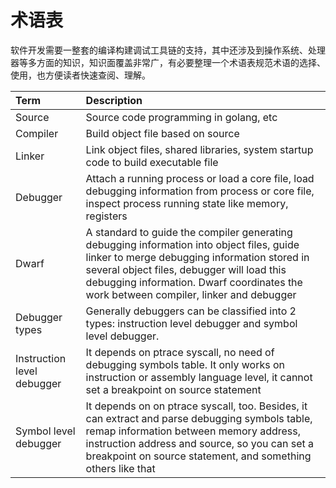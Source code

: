 # 术语表

软件开发需要一整套的编译构建调试工具链的支持，其中还涉及到操作系统、处理器等多方面的知识，知识面覆盖非常广，有必要整理一个术语表规范术语的选择、使用，也方便读者快速查阅、理解。

| **Term**                     | **Description**                                              |
| :--------------------------- | :----------------------------------------------------------- |
| Source                       | Source code programming in golang, etc                       |
| Compiler                     | Build object file based on source                            |
| Linker                       | Link object files, shared libraries, system startup code to build executable file |
| Debugger                     | Attach a running process or load a core file, load debugging information from process or core file, inspect process running state like memory, registers |
| Dwarf                        | A standard to guide the compiler generating debugging information into object files, guide linker to merge debugging information stored in several object files, debugger will load this debugging information. Dwarf coordinates the work between compiler, linker and debugger |
| Debugger types               | Generally debuggers can be classified into 2 types: instruction level debugger and symbol level debugger. |
| Instruction level debugger   | It depends on ptrace syscall, no need of debugging symbols table. It only works on instruction or assembly language level, it cannot set a breakpoint on source statement |
| Symbol level debugger        | It depends on on ptrace syscall, too. Besides, it can extract and parse debugging symbols table, remap information between memory address, instruction address and source, so you can set a breakpoint on source statement, and something others like that |

